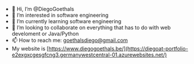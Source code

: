 - 👋 Hi, I’m @DiegoGoethals
- 👀 I’m interested in software engineering
- 🌱 I’m currently learning software engineering
- 💞️ I’m looking to collaborate on everything that has to do with web develoment or Java/Python
- 📫 How to reach me: goethalsdiego@gmail.com
- My website is [https://www.diegogoethals.be/](https://diegoat-portfolio-e2exgxcgesgfcng3.germanywestcentral-01.azurewebsites.net/)

<!---
DiegoGoethals/DiegoGoethals is a ✨ special ✨ repository because its `README.md` (this file) appears on your GitHub profile.
You can click the Preview link to take a look at your changes.
--->
